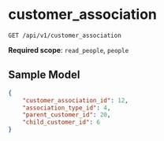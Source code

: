 customer_association
========================

```shell
GET /api/v1/customer_association
```

**Required scope**: `read_people`, `people`

Sample Model
------------

```json
{
	"customer_association_id": 12,
    "association_type_id": 4,
    "parent_customer_id": 20,
    "child_customer_id": 6
}
```